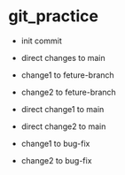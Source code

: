 # git_practice

- init commit

- direct changes to main


- change1 to feture-branch

- change2 to feture-branch

- direct change1 to main

- direct change2 to main

- change1 to bug-fix

- change2 to bug-fix
